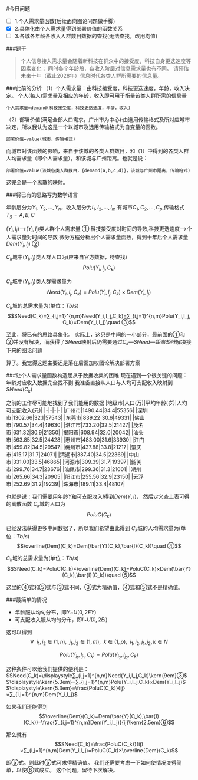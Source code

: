 #今日问题
- [ ] 1.个人需求量函数(后续面向图论问题做手脚)
- [x] 2.具体化由个人需求量得到部署价值的函数关系
- [ ] 3.各城各年龄各收入人群数目数据的查找(无法查找，改用均值)

###题干

>个人信息接入需求量会随着新科技在群众中的接受度，科技自身更迭速度等因素变化；
同时各个年龄段，各收入阶层对信息需求量也有不同。
请预估未来十年（截止2028年）信息时代各类人群所需要的信息量。

###此前的分析
（1）个人需求量：由科技接受度，科技更迭速度，年龄，收入决定。
个人(每人)需求量及相应的年龄，收入即可用于衡量该类人群所需的信息量

    个人需求量=demand(科技接受度，科技更迭速度，年龄，收入)

（2）部署价值(满足全部人口需求，广州市为中心):由选用传输格式及所对应城市决定，所以我认为这是一个以城市及选用传输格式为自变量的函数。

    部署价值=value(城市，传输格式)

而城市对该函数的影响，来自于该城的各类人群数目，和（1）中得到的各类人群人均需求量（即个人需求量），和该城与广州距离。也就是说：

    部署价值=value(该城各类人群数目，{demand(a,b,c,d)}，该城与广州市距离，传输格式)

这完全是一个离散的映射。



###将已有的思路写为数学语言

年龄层分为$Y_1,Y_2,…,Y_n$，收入层分为$I_1,I_2,…,I_m$
有城市$C_1,C_2,…,C_p$,传输格式$T_S=A,B,C$

$(Y_i,I_j)$—>$(Y_i,I_j)$类人群个人需求量 $①$
科技接受度对时间的导数,科技更迭速度—>个人需求量对时间的导数 
微分方程分析出个人需求量函数，得到十年后个人需求量$Dem(Y_i,I_j)$ $②$

$C_k$城中$(Y_i,I_j)$类人群人口为(应来自官方数据，待查找)
$$Polu(Y_i,I_j,C_k)$$

$C_k$城中$(Y_i,I_j)$类人群需求量为
$$Need(Y_i,I_j,C_k)=Polu(Y_i,I_j,C_k)×Dem(Y_i,I_j)$$

$C_k$城的总需求量为(单位：$Tb/s$)
$$SNeed(C_k)=∑_{i,j=1}^{n,m}Need(Y_i,I_j,C_k)=∑_{i,j=1}^{n,m}Polu(Y_i,I_j,C_k)×Dem(Y_i,I_j)\quad ③$$   

至此，将已有的思路具象化。
实际上，这只是中间的一小部分，最前面的$①$和$②$并没有解决，而获得了$SNeed$映射后仍需要通过$C_k—SNeed—距离矩阵$解决接下来的图论问题

算了。我觉得这题主要还是落在后面加权图论解决部署方案

###让个人需求量函数构造屈从于数据收集的困难
现在遇到一个很关键的问题：年龄对应收入数据完全找不到
我准备直接从人口与人均可支配收入映射到$SNeed(C_k)$

之前的工作尽可能地找到了我们能用的数据
|地级市|人口(万)|平均年龄(岁)|人均可支配收入(元)|
|-|-|-|-|
|广州市|1490.44|34.4|55356|
|深圳市|1302.66|32.1|57543|
|东莞市|839.22|30.6|49331|
|佛山市|790.57|34.4|49630|
|湛江市|733.20|32.5|21427|
|茂名市|631.32|30.9|21350|
|揭阳市|608.94|32.0|20042|
|汕头市|563.85|32.5|24428|
|惠州市|483.00|31.6|33930|
|江门市|459.82|34.5|29547|
|梅州市|437.88|33.8|21217|
|肇庆市|415.17|31.7|24071|
|清远市|387.40|34.5|22369|
|中山市|331.00|33.5|46865|
|河源市|309.39|31.7|19397|
|韶关市|299.76|34.7|23676|
|汕尾市|299.36|31.3|21001|
|潮州市|265.66|34.3|20905|
|阳江市|255.56|32.9|23150|
|云浮市|252.69|31.2|19239|
|珠海市|189.11|33.4|48107|


也就是说：我们需要用年龄$Y$和可支配收入$I$得到$Dem(Y,I)$，
然后定义查上表可得的离散函数
$C_k$城的人口为$$PoluC(C_k)$$

已经没法获得更多中间数据了，所以我们希望由此得到
$C_k$城的人均需求量为(单位：$Tb/s$)
$$\overline{Dem}(C_k)=Dem(\bar{Y}(C_k),\bar{I}(C_k))\quad ④$$

$C_k$城的总需求量为(单位：$Tb/s$)
$$SNeed(C_k)=PoluC(C_k)×\overline{Dem}(C_k)=PoluC(C_k)×Dem(\bar{Y}(C_k),\bar{I}(C_k))\quad ⑤$$

这里的$④$式和$⑤$式与$③$式不同，$③$式为精确值，$④$式和$⑤$式不是精确值。

###最简单的情况
* 年龄服从均匀分布，即$Y$~$U(0,2EY)$
* 可支配收入服从均匀分布，即$I$~$U(0,2EI)$

这可以得到
$$\forall\enspace i_1,i_2\in(1,n),\enspace j_1,j_2\in(1,m),\enspace k\in(1,p),\enspace i_1,i_2,j_1,j_2,k\in N$$

$$Polu(Y_{i_1},I_{j_1},C_k)=Polu(Y_{i_2},I_{j_2},C_k)$$

这种条件可以给我们提供的便利是：
$SNeed(C_k)=\displaystyle∑_{i,j=1}^{n,m}Need(Y_i,I_j,C_k)\kern{9em}③$
$\displaystyle\kern{5.3em}=∑_{i,j=1}^{n,m}Polu(Y_i,I_j,C_k)×Dem(Y_i,I_j)$
$\displaystyle\kern{5.3em}=\frac{PoluC(C_k)}{ij}×∑_{i,j=1}^{n,m}Dem(Y_i,I_j)$

如果我们还能得到
$$\overline{Dem}(C_k)=Dem(\bar{Y}(C_k),\bar{I}(C_k))=\frac{∑_{i,j=1}^{n,m}Dem(Y_i,I_j)}{ij}\kern{2.5em}⑥$$

那么就有
$$SNeed(C_k)=\frac{PoluC(C_k)}{ij}×∑_{i,j=1}^{n,m}Dem(Y_i,I_j)=PoluC(C_k)×\overline{Dem}(C_k)$$

即$⑤$式。则此时$⑤$式可求得精确值。
我们还需要考虑一下如何使情况变得简单，以使$⑥$式成立。
这个问题，留待下次解决。